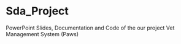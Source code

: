 # Sda_Project

PowerPoint Slides, Documentation and Code of the our project Vet Management System (Paws)
